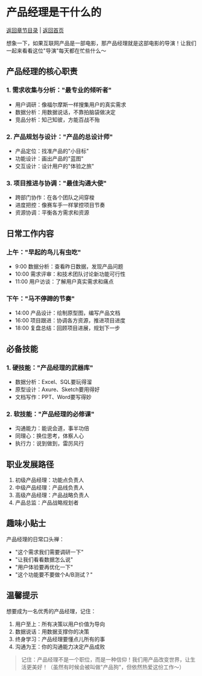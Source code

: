 # 产品经理是干什么的

[返回章节目录](./index.md) | [返回首页](../README.md)

想象一下，如果互联网产品是一部电影，那产品经理就是这部电影的导演！让我们一起来看看这位"导演"每天都在忙些什么～

## 产品经理的核心职责

### 1. 需求收集与分析："最专业的倾听者"
- 用户调研：像福尔摩斯一样搜集用户的真实需求
- 数据分析：用数据说话，不靠拍脑袋做决定
- 竞品分析：知己知彼，方能百战不殆

### 2. 产品规划与设计："产品的总设计师"
- 产品定位：找准产品的"小目标"
- 功能设计：画出产品的"蓝图"
- 交互设计：设计用户的"体验之旅"

### 3. 项目推进与协调："最佳沟通大使"
- 跨部门协作：在各个团队之间穿梭
- 进度把控：像赛车手一样掌控项目节奏
- 资源协调：平衡各方需求和资源

## 日常工作内容

### 上午："早起的鸟儿有虫吃"
- 9:00 数据分析：查看昨日数据，发现产品问题
- 10:00 需求评审：和技术团队讨论新功能可行性
- 11:00 用户访谈：了解用户真实需求和痛点

### 下午："马不停蹄的节奏"
- 14:00 产品设计：绘制原型图，编写产品文档
- 16:00 项目跟进：协调各方资源，推进项目进度
- 18:00 复盘总结：回顾项目进展，规划下一步

## 必备技能

### 1. 硬技能："产品经理的武器库"
- 数据分析：Excel、SQL要玩得溜
- 原型设计：Axure、Sketch要用得好
- 文档写作：PPT、Word要写得妙

### 2. 软技能："产品经理的必修课"
- 沟通能力：能说会道，事半功倍
- 同理心：换位思考，体察人心
- 执行力：说到做到，雷厉风行

## 职业发展路径

1. 初级产品经理：功能点负责人
2. 中级产品经理：产品线负责人
3. 高级产品经理：产品战略负责人
4. 产品总监：产品战略规划者

## 趣味小贴士

产品经理的日常口头禅：
- "这个需求我们需要调研一下"
- "让我们看看数据怎么说"
- "用户体验要再优化一下"
- "这个功能要不要做个A/B测试？"

## 温馨提示

想要成为一名优秀的产品经理，记住：
1. 用户至上：所有决策以用户价值为导向
2. 数据说话：用数据支撑你的决策
3. 终身学习：产品经理要懂点儿所有的事
4. 沟通为王：你的沟通能力决定产品成败

> 记住：产品经理不是一个职位，而是一种信仰！我们用产品改变世界，让生活更美好！（虽然有时候会被叫做"产品狗"，但依然热爱这份工作～）